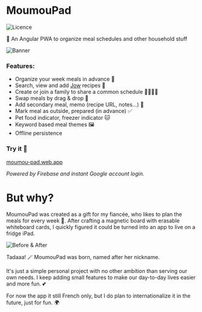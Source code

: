 # MoumouPad

![Licence](https://badgen.net/badge/license/MIT/blue)

🥘 An Angular PWA to organize meal schedules and other household stuff

![Banner](https://i.imgur.com/uCKnsWd.png)

### Features:

- Organize your week meals in advance 🥗
- Search, view and add [Jow](https://jow.fr) recipes 🔎
- Create or join a family to share a common schedule 👨‍👩‍👧‍👦
- Swap meals by drag & drop 🔄
- Add secondary meal, memo (recipe URL, notes...) 📝
- Mark meal as outside, prepared (in advance) ✅
- Pet food indicator, freezer indicator 🐱
- Keyword based meal themes 🖼
- Offline persistence

### Try it 🔗

[moumou-pad.web.app](https://moumou-pad.web.app)

_Powered by Firebase and instant Google account login._


# But why?

MoumouPad was created as a gift for my fiancée, who likes to plan the meals for every week 🎁. After crafting a magnetic board with erasable whiteboard cards, I quickly figured it could be turned into an app to live on a fridge iPad.

![Before & After](https://i.imgur.com/JTdxGvM.jpg)

Tadaaa! 🪄 MoumouPad was born, named after her nickname.

It's just a simple personal project with no other ambition than serving our own needs. I keep adding small features to make our day-to-day lives easier and more fun. 💕

For now the app it still French only, but I do plan to internationalize it in the future, just for fun. 🌍
